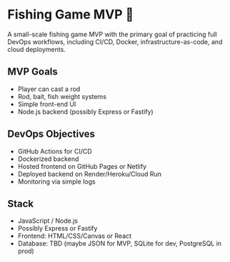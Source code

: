 # Fishing Game MVP 🎣

A small-scale fishing game MVP with the primary goal of practicing full DevOps workflows, including CI/CD, Docker, infrastructure-as-code, and cloud deployments.

## MVP Goals
- Player can cast a rod
- Rod, bait, fish weight systems
- Simple front-end UI
- Node.js backend (possibly Express or Fastify)

## DevOps Objectives
- GitHub Actions for CI/CD
- Dockerized backend
- Hosted frontend on GitHub Pages or Netlify
- Deployed backend on Render/Heroku/Cloud Run
- Monitoring via simple logs

## Stack
- JavaScript / Node.js
- Possibly Express or Fastify
- Frontend: HTML/CSS/Canvas or React
- Database: TBD (maybe JSON for MVP, SQLite for dev, PostgreSQL in prod)
